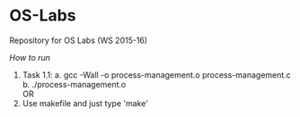 # OS-Labs
Repository for OS Labs (WS 2015-16)


*How to run*  

1. Task 1.1: a. gcc -Wall -o process-management.o process-management.c   b. ./process-management.o  
OR  
2. Use makefile and just type 'make'
